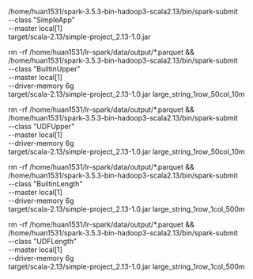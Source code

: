 /home/huan1531/spark-3.5.3-bin-hadoop3-scala2.13/bin/spark-submit \
  --class "SimpleApp" \
  --master local[1] \
  target/scala-2.13/simple-project_2.13-1.0.jar




rm -rf /home/huan1531/lr-spark/data/output/*.parquet && \
/home/huan1531/spark-3.5.3-bin-hadoop3-scala2.13/bin/spark-submit \
  --class "BuiltinUpper" \
  --master local[1] \
  --driver-memory 6g \
  target/scala-2.13/simple-project_2.13-1.0.jar large_string_1row_50col_10m


rm -rf /home/huan1531/lr-spark/data/output/*.parquet && \
/home/huan1531/spark-3.5.3-bin-hadoop3-scala2.13/bin/spark-submit \
  --class "UDFUpper" \
  --master local[1] \
  --driver-memory 6g \
  target/scala-2.13/simple-project_2.13-1.0.jar large_string_1row_50col_10m




rm -rf /home/huan1531/lr-spark/data/output/*.parquet && \
/home/huan1531/spark-3.5.3-bin-hadoop3-scala2.13/bin/spark-submit \
  --class "BuiltinLength" \
  --master local[1] \
  --driver-memory 6g \
  target/scala-2.13/simple-project_2.13-1.0.jar large_string_1row_1col_500m


rm -rf /home/huan1531/lr-spark/data/output/*.parquet && \
/home/huan1531/spark-3.5.3-bin-hadoop3-scala2.13/bin/spark-submit \
  --class "UDFLength" \
  --master local[1] \
  --driver-memory 6g \
  target/scala-2.13/simple-project_2.13-1.0.jar large_string_1row_1col_500m


